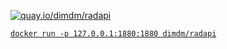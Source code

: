 [![quay.io/dimdm/radapi](https://quay.io/repository/dimdm/radapi/status "quay.io/dimdm/radapi")](https://quay.io/repository/dimdm/radapi)

[`docker run -p 127.0.0.1:1880:1880 dimdm/radapi`](https://hub.docker.com/r/dimdm/radapi/)
